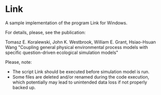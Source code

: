 # Link
A sample implementation of the program Link for Windows.

For details, please, see the publication:

Tomasz E. Koralewski, John K. Westbrook, William E. Grant, Hsiao-Hsuan Wang  "Coupling general physical environmental process models with specific question-driven ecological simulation models"

Please, note:
- The script Link should be executed before simulation model is run.
- Some files are deleted and/or renamed during the code execution, which potentially may lead to unintended data loss if not properly backed up.
